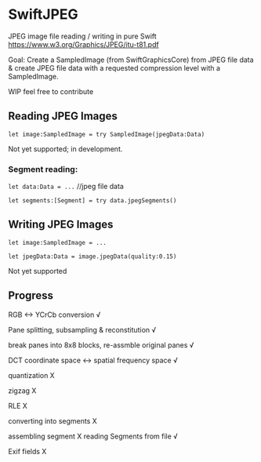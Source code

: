 # SwiftJPEG
JPEG image file reading / writing in pure Swift
https://www.w3.org/Graphics/JPEG/itu-t81.pdf

Goal: Create a SampledImage (from SwiftGraphicsCore) from JPEG file data & create JPEG file data with a requested compression level with a SampledImage.

WIP feel free to contribute


## Reading JPEG Images

`let image:SampledImage = try SampledImage(jpegData:Data)`

Not yet supported; in development.

### Segment reading:

`let data:Data = ...`	//jpeg file data

`let segments:[Segment] = try data.jpegSegments()`

## Writing JPEG Images

`let image:SampledImage = ...`

`let jpegData:Data = image.jpegData(quality:0.15)`

Not yet supported




## Progress

RGB <-> YCrCb conversion   √

Pane splitting, subsampling & reconstitution  √

break panes into 8x8 blocks, re-assmble original panes  √

DCT  coordinate space <-> spatial frequency space √ 

quantization X

zigzag  X

RLE X

converting into segments X

assembling segment  X  reading Segments from file  √

Exif fields X
